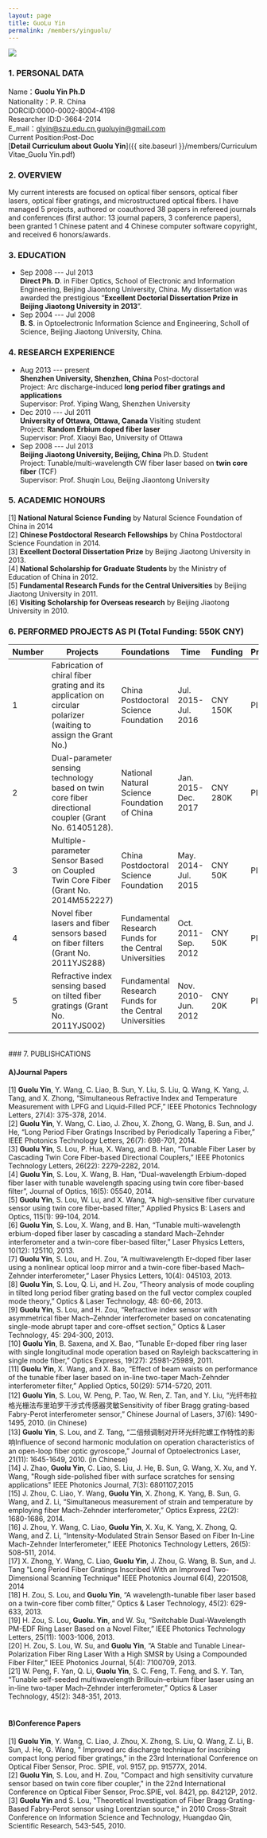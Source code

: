 ```yaml
---
layout: page
title: GuoLu Yin
permalink: /members/yinguolu/
---
```


<a href="{{ site.baseurl }}/members/yinguolu/">
<img class="member-avatar" src="{{ site.baseurl }}/images/yinguolu-92x128.jpg">
</a>

### 1. PERSONAL DATA

Name：**Guolu Yin Ph.D**<br>
Nationality：P. R. China<br>
DORCID:0000-0002-8004-4198<br>
Researcher ID:D-3664-2014<br>
E_mail：glyin@szu.edu.cn,guoluyin@gmail.com<br/>
Current Position:Post-Doc<br>
[**Detail Curriculum about Guolu Yin**]({{ site.baseurl }}/members/Curriculum Vitae_Guolu Yin.pdf)<br>

### 2. OVERVIEW

My current interests are focused on optical fiber sensors, optical fiber lasers, optical fiber gratings, and microstructured optical fibers. I have managed 5 projects, authored or coauthored 38 papers in refereed journals and conferences (first author: 13 journal papers, 3 conference papers), been granted 1 Chinese patent and 4 Chinese computer software copyright, and received 6 honors/awards.
   
### 3. EDUCATION

+ Sep 2008 --- Jul 2013<br> 
**Direct Ph. D**. in Fiber Optics, School of Electronic and Information Engineering, Beijing Jiaontong University, China. My dissertation was awarded the prestigious “**Excellent Doctorial Dissertation Prize in Beijing Jiaotong University in 2013**”.
+ Sep 2004 --- Jul 2008<br> **B. S**. in Optoelectronic Information Science and Engineering, Scholl of Science, Beijing Jiaotong University, China.

###	4. RESEARCH EXPERIENCE

+ Aug 2013 --- present<br>
**Shenzhen University, Shenzhen, China**                        Post-doctoral<br>
Project: Arc discharge-induced **long period fiber gratings and applications**<br>
Supervisor: Prof. Yiping Wang, Shenzhen University
+ Dec 2010 --- Jul 2011<br>
**University of Ottawa, Ottawa, Canada**                      Visiting student<br>
Project: **Random Erbium doped fiber laser**<br>
Supervisor: Prof. Xiaoyi Bao, University of Ottawa<br>
+ Sep 2008 --- Jul 2013<br>
**Beijing Jiaotong University, Beijing, China**                    Ph.D. Student<br>
Project: Tunable/multi-wavelength CW fiber laser based on **twin core fiber** (TCF)<br>
Supervisor: Prof. Shuqin Lou, Beijing Jiaontong University<br>



###	5. ACADEMIC HONOURS
[1] **National Natural Science Funding** by Natural Science Foundation of China in 2014<br>
[2] **Chinese Postdoctoral Research Fellowships** by China Postdoctoral Science Foundation in 2014.<br>
[3] **Excellent Doctoral Dissertation Prize** by Beijing Jiaotong University in 2013.<br> 
[4] **National Scholarship for Graduate Students** by the Ministry of Education of China in 2012.<br>
[5] **Fundamental Research Funds for the Central Universities** by Beijing Jiaotong University in 2011.<br>
[6] **Visiting Scholarship for Overseas research** by Beijing Jiaotong University in 2010.<br>

### 6. PERFORMED PROJECTS AS PI (Total Funding: 550K CNY)

<table>
  <thead>
    <tr>
      <th style="width: 5%">Number</th>
      <th style="width: 45%">Projects</th>
      <th style="width: 25%">Foundations</th>
      <th style="width: 15%">Time </th>
      <th style="width: 5%">Funding</th>
      <th style="width: 5%">Principal</th>
  </thead>
  <tbody>
    <tr>
      <td>1</th>
      <td>Fabrication of chiral fiber grating and its application on circular polarizer (waiting to assign the Grant No.)</th>
      <td>China Postdoctoral Science Foundation</th>
      <td>Jul. 2015-Jul. 2016</th>
      <td>CNY 150K</th>
      <td>PI</th>
    </tr>
    <tr>
      <td>2</th>
      <td>Dual-parameter sensing technology based on twin core fiber directional coupler (Grant No. 61405128).</th>
      <td>National Natural Science Foundation of China</th>
      <td>Jan. 2015-Dec. 2017</th>
      <td>CNY 280K</th>
      <td>PI</th>
    </tr>
    <tr>
      <td>3</th>
      <td>Multiple-parameter Sensor Based on Coupled Twin Core Fiber (Grant No. 2014M552227)</th>
      <td>China Postdoctoral Science Foundation</th>
      <td>May. 2014-Jul. 2015</th>
      <td>CNY 50K</th>
      <td>PI</th>
    </tr>
    <tr>
      <td>4</th>
      <td>Novel fiber lasers and fiber sensors based on fiber filters (Grant No. 2011YJS288)</th>
      <td>Fundamental Research Funds for the Central Universities</th>
      <td>Oct. 2011-Sep. 2012</th>
      <td>CNY 50K</th>
      <td>PI</th>
    </tr>
    <tr>
      <td>5</th>
      <td>Refractive index sensing based on tilted fiber gratings (Grant No. 2011YJS002)</th>
      <td>Fundamental Research Funds for the Central Universities</th>
      <td>Nov. 2010-Jun. 2012</th>
      <td>CNY 20K</th>
      <td>PI</th>
    </tr>
     
</tbody>
</table>
<br>
### 7. PUBLISHCATIONS

#### **A)Journal Papers**<br>
[1] **Guolu Yin**, Y. Wang, C. Liao, B. Sun, Y. Liu, S. Liu, Q. Wang, K. Yang, J. Tang, and X. Zhong, “Simultaneous Refractive Index and Temperature Measurement with LPFG and Liquid-Filled PCF,” IEEE Photonics Technology Letters, 27(4): 375-378, 2014. <br>
[2] **Guolu Yin**, Y. Wang, C. Liao, J. Zhou, X. Zhong, G. Wang, B. Sun, and J. He, “Long Period Fiber Gratings Inscribed by Periodically Tapering a Fiber,” IEEE Photonics Technology Letters, 26(7): 698-701, 2014.<br>
[3] **Guolu Yin**, S. Lou, P. Hua, X. Wang, and B. Han, “Tunable Fiber Laser by Cascading Twin Core Fiber-based Directional Couplers,” IEEE Photonics Technology Letters, 26(22): 2279-2282, 2014.<br>
[4] **Guolu Yin**, S. Lou, X. Wang, B. Han, “Dual-wavelength Erbium-doped fiber laser with tunable wavelength spacing using twin core fiber-based filter”, Journal of Optics, 16(5): 05540, 2014.<br>
[5] **Guolu Yin**, S. Lou, W. Lu, and X. Wang, “A high-sensitive fiber curvature sensor using twin core fiber-based filter,” Applied Physics B: Lasers and Optics, 115(1): 99-104, 2014.<br>
[6] **Guolu Yin**, S. Lou, X. Wang, and B. Han, “Tunable multi-wavelength erbium-doped fiber laser by cascading a standard Mach–Zehnder interferometer and a twin-core fiber-based filter,” Laser Physics Letters, 10(12): 125110, 2013. <br>
[7] **Guolu Yin**, S. Lou, and H. Zou, “A multiwavelength Er-doped fiber laser using a nonlinear optical loop mirror and a twin-core fiber-based Mach–Zehnder interferometer,” Laser Physics Letters, 10(4): 045103, 2013. <br>
[8] **Guolu Yin**, S. Lou, Q. Li, and H. Zou, “Theory analysis of mode coupling in tilted long period fiber grating based on the full vector complex coupled mode theory,” Optics & Laser Technology, 48: 60-66, 2013.<br>
[9] **Guolu Yin**, S. Lou, and H. Zou, “Refractive index sensor with asymmetrical fiber Mach–Zehnder interferometer based on concatenating single-mode abrupt taper and core-offset section,” Optics & Laser Technology, 45: 294-300, 2013.<br>
[10] **Guolu Yin**, B. Saxena, and X. Bao, “Tunable Er-doped fiber ring laser with single longitudinal mode operation based on Rayleigh backscattering in single mode fiber,” Optics Express, 19(27): 25981-25989, 2011. <br>
[11] **Guolu Yin**, X. Wang, and X. Bao, “Effect of beam waists on performance of the tunable fiber laser based on in-line two-taper Mach-Zehnder interferometer filter,” Applied Optics, 50(29): 5714-5720, 2011.<br>
[12] **Guolu Yin**, S. Lou, W. Peng, P. Tao, W. Ren, Z. Tan, and Y. Liu, “光纤布拉格光栅法布里珀罗干涉式传感器灵敏Sensitivity of fiber Bragg grating-based Fabry-Perot interferometer sensor,” Chinese Journal of Lasers, 37(6): 1490-1495, 2010. (in Chinese)<br>
[13] **Guolu Yin**, S. Lou, and Z. Tang, “二倍频调制对开环光纤陀螺工作特性的影响Influence of second harmonic modulation on operation characteristics of an open-loop fiber optic gyroscope,” Journal of Optoelectronics Laser, 21(11): 1645-1649, 2010. (in Chinese)<br>
[14] J. Zhao, **Guolu Yin**, C. Liao, S. Liu, J. He, B. Sun, G. Wang, X. Xu, and Y. Wang, "Rough side-polished fiber with surface scratches for sensing applications" IEEE Photonics Journal, 7(3): 6801107,2015<br>
[15] J. Zhou, C. Liao, Y. Wang, **Guolu Yin**, X. Zhong, K. Yang, B. Sun, G. Wang, and Z. Li, “Simultaneous measurement of strain and temperature by employing fiber Mach-Zehnder interferometer,” Optics Express, 22(2): 1680-1686, 2014.<br>
[16] J. Zhou, Y. Wang, C. Liao, **Guolu Yin**, X. Xu, K. Yang, X. Zhong, Q. Wang, and Z. Li, “Intensity-Modulated Strain Sensor Based on Fiber In-Line Mach-Zehnder Interferometer,” IEEE Photonics Technology Letters, 26(5): 508-511, 2014.<br>
[17] X. Zhong, Y. Wang, C. Liao, **Guolu Yin**, J. Zhou, G. Wang, B. Sun, and J. Tang "Long Period Fiber Gratings Inscribed With an Improved Two-Dimensional Scanning Technique" IEEE Photonics Journal 6(4), 2201508, 2014<br>
[18] H. Zou, S. Lou, and **Guolu Yin**, “A wavelength-tunable fiber laser based on a twin-core fiber comb filter,” Optics & Laser Technology, 45(2): 629-633, 2013.<br>
[19] H. Zou, S. Lou, **Guolu. Yin**, and W. Su, “Switchable Dual-Wavelength PM-EDF Ring Laser Based on a Novel Filter,” IEEE Photonics Technology Letters, 25(11): 1003-1006, 2013.<br>
[20] H. Zou, S. Lou, W. Su, and **Guolu Yin**, “A Stable and Tunable Linear-Polarization Fiber Ring Laser With a High SMSR by Using a Compounded Fiber Filter,” IEEE Photonics Journal, 5(4): 7100709, 2013.<br>
[21] W. Peng, F. Yan, Q. Li, **Guolu Yin**, S. C. Feng, T. Feng, and S. Y. Tan, “Tunable self-seeded multiwavelength Brillouin–erbium fiber laser using an in-line two-taper Mach–Zehnder interferometer,” Optics & Laser Technology, 45(2): 348-351, 2013.<br>
<br>
#### **B)Conference Papers**<br>
[1] **Guolu Yin**, Y. Wang, C. Liao, J. Zhou, X. Zhong, S. Liu, Q. Wang, Z. Li, B. Sun, J. He, G. Wang, " Improved arc discharge technique for inscribing compact long period fiber gratings," in the 23rd International Conference on Optical Fiber Sensor, Proc. SPIE, vol. 9157, pp. 91577X, 2014.<br>
[2] **Guolu Yin**, S. Lou, and H. Zou, "Compact and high sensitivity curvature sensor based on twin core fiber coupler," in the 22nd International Conference on Optical Fiber Sensor, Proc.SPIE, vol. 8421, pp. 84212P, 2012.<br>
[3] **Guolu Yin** and S. Lou, "Theoretical Investigation of Fiber Bragg Grating-Based Fabry-Perot sensor using Lorentzian source," in 2010 Cross-Strait Conference on Information Science and Technology, Huangdao Qin, Scientific Research, 543-545, 2010.<br>
